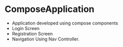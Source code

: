 # ComposeApplication
- Application developed using compose components
- Login Screen
- Registration Screen
- Navigation Using Nav Controller.

